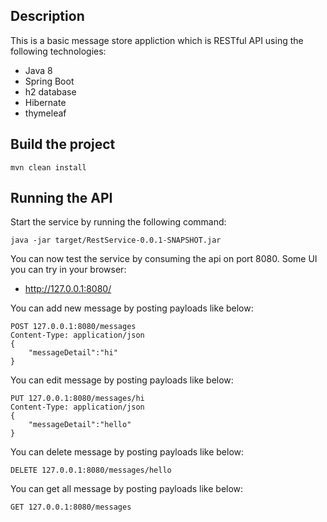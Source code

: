 ## Description

This is a basic message store appliction which is RESTful API using the following technologies:

* Java 8
* Spring Boot
* h2 database
* Hibernate
* thymeleaf

## Build the project

```
mvn clean install
```

## Running the API

Start the service by running the following command:

```
java -jar target/RestService-0.0.1-SNAPSHOT.jar
```

You can now test the service by consuming the api on port 8080. Some UI you can try in your browser:


* http://127.0.0.1:8080/

You can add new message by posting payloads like below:

```
POST 127.0.0.1:8080/messages
Content-Type: application/json
{
  	"messageDetail":"hi"
}
```
You can edit message by posting payloads like below:

```
PUT 127.0.0.1:8080/messages/hi
Content-Type: application/json
{
  	"messageDetail":"hello"
}
```

You can delete message by posting payloads like below:

```
DELETE 127.0.0.1:8080/messages/hello

```

You can get all message by posting payloads like below:

```
GET 127.0.0.1:8080/messages

```

